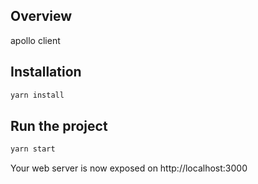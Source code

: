 ## Overview
apollo client

## Installation
```bash
yarn install
```

## Run the project
```bash
yarn start
```
Your web server is now exposed on http://localhost:3000
